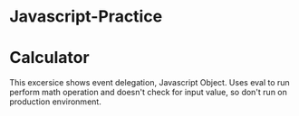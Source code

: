 # Javascript-Practice

# Calculator
This excersice shows event delegation, Javascript Object. Uses eval to run perform math operation and doesn't check for input value, so don't run on production environment. 